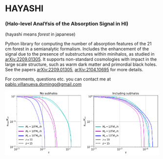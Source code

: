 # HAYASHI

### (Halo-level AnalYsis of the Absorption Signal in HI)

(hayashi means *forest* in japanese)

Python library for computing the number of absorption features of the 21 cm forest in a semianalytic formalism. Includes the enhancement of the signal due to the presence of substructures within minihalos, as studied in [arXiv:2209.01305](https://arxiv.org/abs/2209.01305). It supports non-standard cosmologies with impact in the large scale structure, such as warm dark matter and primordial black holes. See the papers [arXiv:2209.01305](https://arxiv.org/abs/2209.01305), [arXiv:2104.10695](https://arxiv.org/abs/2104.10695) for more details.

For comments, questions etc. you can contact me at <pablo.villanueva.domingo@gmail.com>

![Impact parameter as a function of the optical depth for halos with and without subhalos](img/tau_subhalos.png "Impact parameter as a function of the optical depth for halos with and without subhalos")
